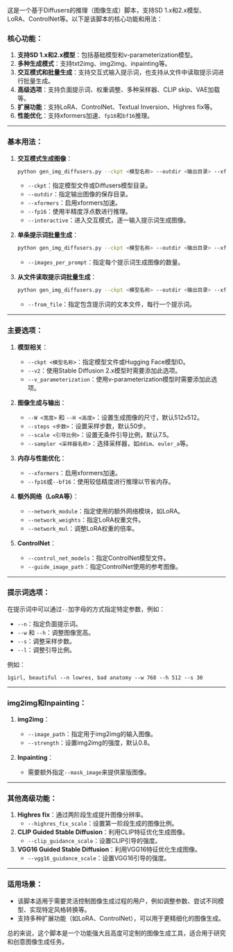这是一个基于Diffusers的推理（图像生成）脚本，支持SD 1.x和2.x模型、LoRA、ControlNet等。以下是该脚本的核心功能和用法：

### 核心功能：
1. **支持SD 1.x和2.x模型**：包括基础模型和v-parameterization模型。
2. **多种生成模式**：支持txt2img、img2img、inpainting等。
3. **交互模式和批量生成**：支持交互式输入提示词，也支持从文件中读取提示词进行批量生成。
4. **高级选项**：支持负面提示词、权重调整、多种采样器、CLIP skip、VAE加载等。
5. **扩展功能**：支持LoRA、ControlNet、Textual Inversion、Highres fix等。
6. **性能优化**：支持xformers加速、`fp16`和`bf16`推理。

---

### 基本用法：

1. **交互模式生成图像**：
   ```bash
   python gen_img_diffusers.py --ckpt <模型名称> --outdir <输出目录> --xformers --fp16 --interactive
   ```
   - `--ckpt`：指定模型文件或Diffusers模型目录。
   - `--outdir`：指定输出图像的保存目录。
   - `--xformers`：启用xformers加速。
   - `--fp16`：使用半精度浮点数进行推理。
   - `--interactive`：进入交互模式，逐一输入提示词生成图像。

2. **单条提示词批量生成**：
   ```bash
   python gen_img_diffusers.py --ckpt <模型名称> --outdir <输出目录> --xformers --fp16 --images_per_prompt <生成数量> --prompt "<提示词>"
   ```
   - `--images_per_prompt`：指定每个提示词生成图像的数量。

3. **从文件读取提示词批量生成**：
   ```bash
   python gen_img_diffusers.py --ckpt <模型名称> --outdir <输出目录> --xformers --fp16 --from_file <提示词文件>
   ```
   - `--from_file`：指定包含提示词的文本文件，每行一个提示词。

---

### 主要选项：

1. **模型相关**：
   - `--ckpt <模型名称>`：指定模型文件或Hugging Face模型ID。
   - `--v2`：使用Stable Diffusion 2.x模型时需要添加此选项。
   - `--v_parameterization`：使用v-parameterization模型时需要添加此选项。

2. **图像生成与输出**：
   - `--W <宽度>` 和 `--H <高度>`：设置生成图像的尺寸，默认512x512。
   - `--steps <步数>`：设置采样步数，默认50步。
   - `--scale <引导比例>`：设置无条件引导比例，默认7.5。
   - `--sampler <采样器名称>`：选择采样器，如`ddim`、`euler_a`等。

3. **内存与性能优化**：
   - `--xformers`：启用xformers加速。
   - `--fp16`或`--bf16`：使用较低精度进行推理以节省内存。

4. **额外网络（LoRA等）**：
   - `--network_module`：指定使用的额外网络模块，如LoRA。
   - `--network_weights`：指定LoRA权重文件。
   - `--network_mul`：调整LoRA权重的倍率。

5. **ControlNet**：
   - `--control_net_models`：指定ControlNet模型文件。
   - `--guide_image_path`：指定ControlNet使用的参考图像。

---

### 提示词选项：
在提示词中可以通过`--`加字母的方式指定特定参数，例如：
- `--n`：指定负面提示词。
- `--w` 和 `--h`：调整图像宽高。
- `--s`：调整采样步数。
- `--l`：调整引导比例。

例如：
```
1girl, beautiful --n lowres, bad anatomy --w 768 --h 512 --s 30
```

---

### img2img和Inpainting：
1. **img2img**：
   - `--image_path`：指定用于img2img的输入图像。
   - `--strength`：设置img2img的强度，默认0.8。

2. **Inpainting**：
   - 需要额外指定`--mask_image`来提供蒙版图像。

---

### 其他高级功能：
1. **Highres fix**：通过两阶段生成提升图像分辨率。
   - `--highres_fix_scale`：设置第一阶段生成的图像比例。
2. **CLIP Guided Stable Diffusion**：利用CLIP特征优化生成图像。
   - `--clip_guidance_scale`：设置CLIP引导的强度。
3. **VGG16 Guided Stable Diffusion**：利用VGG16特征优化生成图像。
   - `--vgg16_guidance_scale`：设置VGG16引导的强度。

---

### 适用场景：
- 该脚本适用于需要灵活控制图像生成过程的用户，例如调整参数、尝试不同模型、实现特定风格转换等。
- 支持多种扩展功能（如LoRA、ControlNet），可以用于更精细化的图像生成。

总的来说，这个脚本是一个功能强大且高度可定制的图像生成工具，适合用于研究和创意图像生成任务。